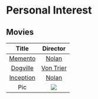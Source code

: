 # Personal Interest

##  Movies

|Title|Director|
|:-------:|:-----:|
|[Memento](https://www.imdb.com/title/tt0209144/)|[Nolan](https://en.wikipedia.org/wiki/Christopher_Nolan)|
|[Dogville](https://www.imdb.com/title/tt0276919/)|[Von Trier](https://en.wikipedia.org/wiki/Lars_von_Trier)|
|[Inception](https://www.imdb.com/title/tt1375666/)|[Nolan](https://en.wikipedia.org/wiki/Christopher_Nolan)|
|Pic|<img src="https://upload.wikimedia.org/wikipedia/en/thumb/c/c7/Memento_poster.jpg/220px-Memento_poster.jpg" />



